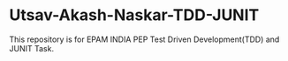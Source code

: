 # Utsav-Akash-Naskar-TDD-JUNIT
This repository is for EPAM INDIA PEP Test Driven Development(TDD) and JUNIT Task.
